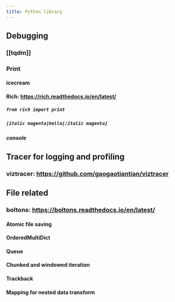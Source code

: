 ```yaml
---
title: Python library
---
```


## Debugging
### [[tqdm]]
###
### Print
#### icecream
#### Rich: https://rich.readthedocs.io/en/latest/
##### `from rich import print`
##### `[italic magenta]hello[/italic magenta]`
##### console
## Tracer for logging and profiling
### viztracer: https://github.com/gaogaotiantian/viztracer
## File related
### boltons: https://boltons.readthedocs.io/en/latest/
#### Atomic file saving
#### OrderedMultiDict
#### Queue
#### Chunked and windowed iteration
#### Trackback
#### Mapping for nested data transform
